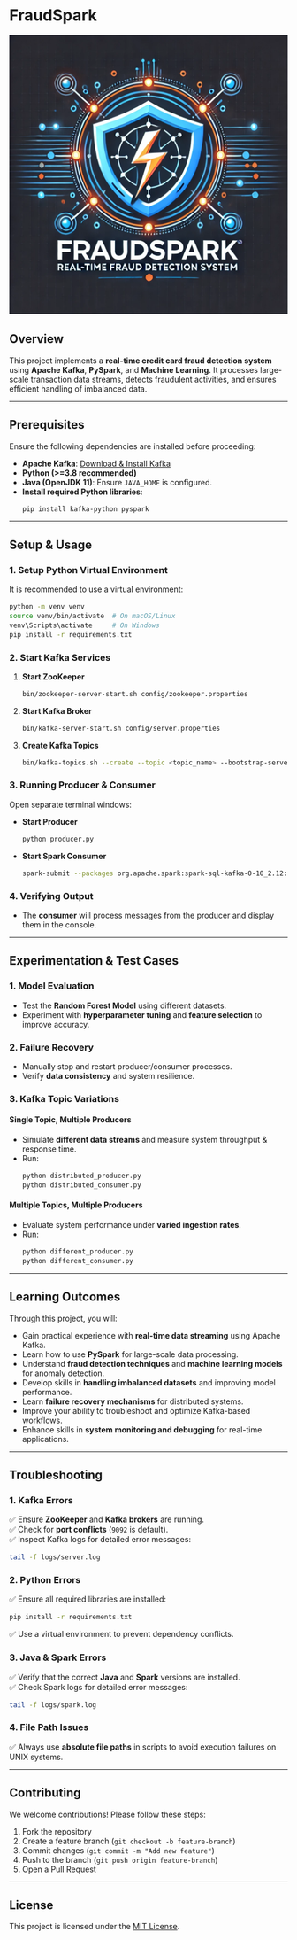# FraudSpark

![Project Logo](data/images/fraudSpark.png)

## **Overview**  
This project implements a **real-time credit card fraud detection system** using **Apache Kafka**, **PySpark**, and **Machine Learning**. It processes large-scale transaction data streams, detects fraudulent activities, and ensures efficient handling of imbalanced data.

---

## **Prerequisites**  

Ensure the following dependencies are installed before proceeding:  

- **Apache Kafka**: [Download & Install Kafka](https://kafka.apache.org/downloads)  
- **Python (>=3.8 recommended)**  
- **Java (OpenJDK 11)**: Ensure `JAVA_HOME` is configured.  
- **Install required Python libraries**:  
  ```bash
  pip install kafka-python pyspark
  ```

---

## **Setup & Usage**  

### **1. Setup Python Virtual Environment**  
It is recommended to use a virtual environment:  
```bash
python -m venv venv
source venv/bin/activate  # On macOS/Linux
venv\Scripts\activate     # On Windows
pip install -r requirements.txt
```  

### **2. Start Kafka Services**  

1. **Start ZooKeeper**  
   ```bash
   bin/zookeeper-server-start.sh config/zookeeper.properties
   ```  
2. **Start Kafka Broker**  
   ```bash
   bin/kafka-server-start.sh config/server.properties
   ```  
3. **Create Kafka Topics**  
   ```bash
   bin/kafka-topics.sh --create --topic <topic_name> --bootstrap-server localhost:9092 --partitions 1 --replication-factor 1
   ```  

### **3. Running Producer & Consumer**  

Open separate terminal windows:  

- **Start Producer**  
  ```bash
  python producer.py
  ```  
- **Start Spark Consumer**  
  ```bash
  spark-submit --packages org.apache.spark:spark-sql-kafka-0-10_2.12:3.4.4 consumer.py
  ```  

### **4. Verifying Output**  
- The **consumer** will process messages from the producer and display them in the console.  

---

## **Experimentation & Test Cases**  

### **1. Model Evaluation**  
- Test the **Random Forest Model** using different datasets.  
- Experiment with **hyperparameter tuning** and **feature selection** to improve accuracy.  

### **2. Failure Recovery**  
- Manually stop and restart producer/consumer processes.  
- Verify **data consistency** and system resilience.  

### **3. Kafka Topic Variations**  

#### **Single Topic, Multiple Producers**  
- Simulate **different data streams** and measure system throughput & response time.  
- Run:  
  ```bash
  python distributed_producer.py
  python distributed_consumer.py
  ```  

#### **Multiple Topics, Multiple Producers**  
- Evaluate system performance under **varied ingestion rates**.  
- Run:  
  ```bash
  python different_producer.py
  python different_consumer.py
  ```  

---

## **Learning Outcomes**  

Through this project, you will:  

- Gain practical experience with **real-time data streaming** using Apache Kafka.  
- Learn how to use **PySpark** for large-scale data processing.  
- Understand **fraud detection techniques** and **machine learning models** for anomaly detection.  
- Develop skills in **handling imbalanced datasets** and improving model performance.  
- Learn **failure recovery mechanisms** for distributed systems.  
- Improve your ability to troubleshoot and optimize Kafka-based workflows.  
- Enhance skills in **system monitoring and debugging** for real-time applications.  

---

## **Troubleshooting**  

### **1. Kafka Errors**  
✅ Ensure **ZooKeeper** and **Kafka brokers** are running.  
✅ Check for **port conflicts** (`9092` is default).  
✅ Inspect Kafka logs for detailed error messages:  
   ```bash
   tail -f logs/server.log
   ```  

### **2. Python Errors**  
✅ Ensure all required libraries are installed:  
   ```bash
   pip install -r requirements.txt
   ```  
✅ Use a virtual environment to prevent dependency conflicts.  

### **3. Java & Spark Errors**  
✅ Verify that the correct **Java** and **Spark** versions are installed.  
✅ Check Spark logs for detailed error messages:  
   ```bash
   tail -f logs/spark.log
   ```  

### **4. File Path Issues**  
✅ Always use **absolute file paths** in scripts to avoid execution failures on UNIX systems.  

---

## **Contributing**  

We welcome contributions! Please follow these steps:  
1. Fork the repository  
2. Create a feature branch (`git checkout -b feature-branch`)  
3. Commit changes (`git commit -m "Add new feature"`)  
4. Push to the branch (`git push origin feature-branch`)  
5. Open a Pull Request  

---

## **License**  
This project is licensed under the [MIT License](LICENSE).  
